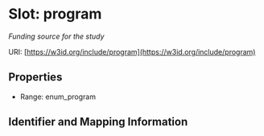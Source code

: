 # Slot: program
_Funding source for the study_


URI: [https://w3id.org/include/program](https://w3id.org/include/program)



<!-- no inheritance hierarchy -->


## Properties

 * Range: enum_program



## Identifier and Mapping Information





